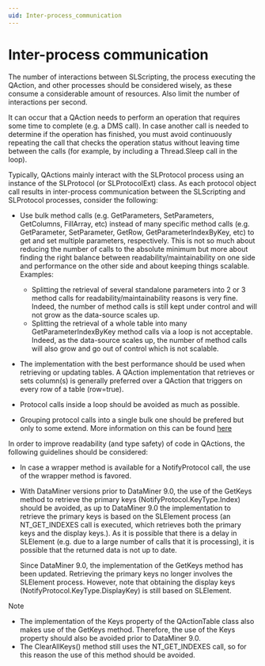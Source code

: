 ```yaml
---
uid: Inter-process_communication
---
```


# Inter-process communication

The number of interactions between SLScripting, the process executing the QAction, and other processes should be considered wisely, as these consume a considerable amount of resources. Also limit the number of interactions per second.

It can occur that a QAction needs to perform an operation that requires some time to complete (e.g. a DMS call). In case another call is needed to determine if the operation has finished, you must avoid continuously repeating the call that checks the operation status without leaving time between the calls (for example, by including a Thread.Sleep call in the loop).

Typically, QActions mainly interact with the SLProtocol process using an instance of the SLProtocol (or SLProtocolExt) class. As each protocol object call results in inter-process communication between the SLScripting and SLProtocol processes, consider the following:

- Use bulk method calls (e.g. GetParameters, SetParameters, GetColumns, FillArray, etc) instead of many specific method calls (e.g. GetParameter, SetParameter, GetRow, GetParameterIndexByKey, etc) to get and set multiple parameters, respectively. This is not so much about reducing the number of calls to the absolute minimum but more about finding the right balance between readability/maintainability on one side and performance on the other side and about keeping things scalable. Examples:
    - Splitting the retrieval of several standalone parameters into 2 or 3 method calls for readability/maintainability reasons is very fine. Indeed, the number of method calls is still kept under control and will not grow as the data-source scales up.
    - Splitting the retrieval of a whole table into many GetParameterIndexByKey method calls via a loop is not acceptable. Indeed, as the data-source scales up, the number of method calls will also grow and go out of control which is not scalable.

- The implementation with the best performance should be used when retrieving or updating tables. A QAction implementation that retrieves or sets column(s) is generally preferred over a QAction that triggers on every row of a table (row=true).

- Protocol calls inside a loop should be avoided as much as possible.

- Grouping protocol calls into a single bulk one should be prefered but only to some extend. More information on this can be found [here](xref:Data_handling#guidelines)

In order to improve readability (and type safety) of code in QActions, the following guidelines should be considered:

- In case a wrapper method is available for a NotifyProtocol call, the use of the wrapper method is favored.

- With DataMiner versions prior to DataMiner 9.0, the use of the GetKeys method to retrieve the primary keys (NotifyProtocol.KeyType.Index) should be avoided, as up to DataMiner 9.0 the implementation to retrieve the primary keys is based on the SLElement process (an NT_GET_INDEXES call is executed, which retrieves both the primary keys and the display keys.). As it is possible that there is a delay in SLElement (e.g. due to a large number of calls that it is processing), it is possible that the returned data is not up to date.

    Since DataMiner 9.0, the implementation of the GetKeys method has been updated. Retrieving the primary keys no longer involves the SLElement process. However, note that obtaining the display keys (NotifyProtocol.KeyType.DisplayKey) is still based on SLElement.

> [!NOTE]
>
> - The implementation of the Keys property of the QActionTable class also makes use of the GetKeys method. Therefore, the use of the Keys property should also be avoided prior to DataMiner 9.0.
> - The ClearAllKeys() method still uses the NT_GET_INDEXES call, so for this reason the use of this method should be avoided.
